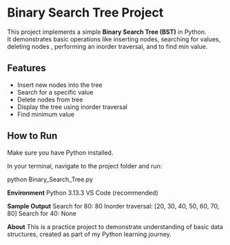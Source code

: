 # Binary Search Tree Project

This project implements a simple **Binary Search Tree (BST)** in Python.  
It demonstrates basic operations like inserting nodes, searching for values, deleting nodes , performing an inorder traversal, and to find min value.

## Features
- Insert new nodes into the tree
- Search for a specific value
- Delete nodes from tree
- Display the tree using inorder traversal
- Find minimum value

## How to Run
Make sure you have Python installed.

In your terminal, navigate to the project folder and run:

python Binary_Search_Tree.py

**Environment**
Python 3.13.3
VS Code (recommended)

**Sample Output**
Search for 80: 80
Inorder traversal: [20, 30, 40, 50, 60, 70, 80]
Search for 40: None

**About**
This is a practice project to demonstrate understanding of basic data structures, created as part of my Python learning journey.
